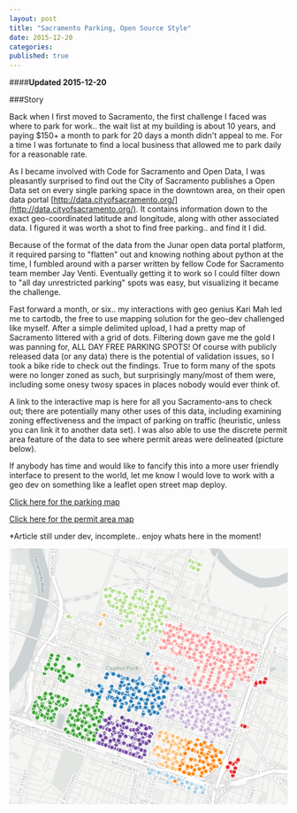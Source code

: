 ```yaml
---
layout: post
title: "Sacramento Parking, Open Source Style"
date: 2015-12-20
categories: 
published: true
---
```


####**Updated 2015-12-20**

###Story

Back when I first moved to Sacramento, the first challenge I faced was where to park for work.. the wait list at my building is about 10 years, and paying $150+ a month to park for 20 days a month didn't appeal to me. For a time I was fortunate to find a local business that allowed me to park daily for a reasonable rate. 

As I became involved with Code for Sacramento and Open Data, I was pleasantly surprised to find out the City of Sacramento publishes a Open Data set on every single parking space in the downtown area, on their open data portal [http://data.cityofsacramento.org/](http://data.cityofsacramento.org/). It contains information down to the exact geo-coordinated latitude and longitude, along with other associated data. I figured it was worth a shot to find free parking.. and find it I did. 

Because of the format of the data from the Junar open data portal platform, it required parsing to "flatten" out and knowing nothing about python at the time, I fumbled around with a parser written by fellow Code for Sacramento team member Jay Venti. Eventually getting it to work so I could filter down to "all day unrestricted parking" spots was easy, but visualizing it became the challenge.

Fast forward a month, or six.. my interactions with geo genius Kari Mah led me to cartodb, the free to use mapping solution for the geo-dev challenged like myself. After a simple delimited upload, I had a pretty map of Sacramento littered with a grid of dots. Filtering down gave me the gold I was panning for, ALL DAY FREE PARKING SPOTS! Of course with publicly released data (or any data) there is the potential of validation issues, so I took a bike ride to check out the findings. True to form many of the spots were no longer zoned as such, but surprisingly many/most of them were, including some onesy twosy spaces in places nobody would ever think of.

A link to the interactive map is here for all you Sacramento-ans to check out; there are potentially many other uses of this data, including examining zoning effectiveness and the impact of parking on traffic (heuristic, unless you can link it to another data set). I was also able to use the discrete permit area feature of the data to see where permit areas were delineated (picture below).

If anybody has time and would like to fancify this into a more user friendly interface to present to the world, let me know I would love to work with a geo dev on something like a leaflet open street map deploy. 

[Click here for the parking map](https://crosskonaftw.cartodb.com/viz/6adf39d0-fd09-11e4-a589-0e9d821ea90d/public_map)

[Click here for the permit area map](https://crosskonaftw.cartodb.com/viz/ee4d102c-ff1a-11e4-96a4-0e0c41326911/public_map)

*Article still under dev, incomplete.. enjoy whats here in the moment!

![permit areas](/assets/permit_areas.png)
